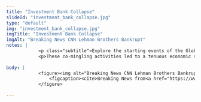```yaml
--- 
title: "Investment Bank Collapse"
slideId: "investment_bank_collapse.jpg"
type: "default"
img: "investment_bank_collapse.jpg"
imgTitle: "Investment Bank Collapse"
imgAlt: "Breaking News CNN Lehman Brothers Bankrupt"
notes: | 
            <p class="subtitle">Explore the starting events of the Global Financial Crisis.</p>
            <p>These co-mingling activities led to a tenuous economic situation which would lead to the global financial crisis just eight years later. Investment banks started going under, starting with Lehmann Brothers. Many other investment banks followed suit, collapsing the economy in terrible fashion. </p>
        
body: | 
            <figure><img alt="Breaking News CNN Lehman Brothers Bankrupt" src="images/investment_bank_collapse.jpg" title="Investment Bank Collapse">
                <figcaption><cite>Breaking News from<a href="https://www.cnn.com/">(CNN)</a></cite></figcaption>
            </figure>
        
---
```

